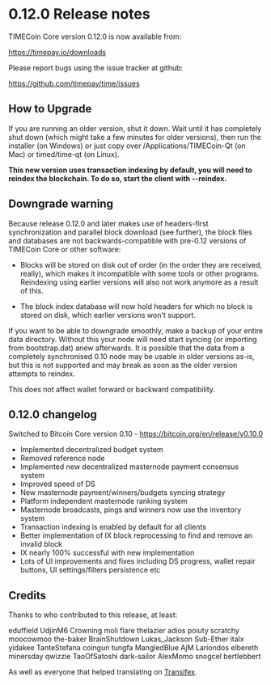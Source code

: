 0.12.0 Release notes
====================


TIMECoin Core version 0.12.0 is now available from:

  https://timepay.io/downloads

Please report bugs using the issue tracker at github:

  https://github.com/timepay/time/issues


How to Upgrade
--------------

If you are running an older version, shut it down. Wait until it has completely
shut down (which might take a few minutes for older versions), then run the
installer (on Windows) or just copy over /Applications/TIMECoin-Qt (on Mac) or
timed/time-qt (on Linux).

**This new version uses transaction indexing by default, you will need to reindex
the blockchain. To do so, start the client with --reindex.**


Downgrade warning
------------------

Because release 0.12.0 and later makes use of headers-first synchronization and
parallel block download (see further), the block files and databases are not
backwards-compatible with pre-0.12 versions of TIMECoin Core or other software:

* Blocks will be stored on disk out of order (in the order they are
received, really), which makes it incompatible with some tools or
other programs. Reindexing using earlier versions will also not work
anymore as a result of this.

* The block index database will now hold headers for which no block is
stored on disk, which earlier versions won't support.

If you want to be able to downgrade smoothly, make a backup of your entire data
directory. Without this your node will need start syncing (or importing from
bootstrap.dat) anew afterwards. It is possible that the data from a completely
synchronised 0.10 node may be usable in older versions as-is, but this is not
supported and may break as soon as the older version attempts to reindex.

This does not affect wallet forward or backward compatibility.


0.12.0 changelog
----------------

Switched to Bitcoin Core version 0.10 - https://bitcoin.org/en/release/v0.10.0
- Implemented decentralized budget system
- Removed reference node
- Implemented new decentralized masternode payment consensus system
- Improved speed of DS
- New masternode payment/winners/budgets syncing strategy
- Platform independent masternode ranking system
- Masternode broadcasts, pings and winners now use the inventory system
- Transaction indexing is enabled by default for all clients
- Better implementation of IX block reprocessing to find and remove an invalid block
- IX nearly 100% successful with new implementation
- Lots of UI improvements and fixes including DS progress, wallet repair buttons, UI settings/filters persistence etc


Credits
--------

Thanks to who contributed to this release, at least:

eduffield
UdjinM6
Crowning
moli
flare
thelazier
adios
poiuty
scratchy
moocowmoo
the-baker
BrainShutdown
Lukas_Jackson
Sub-Ether
italx
yidakee
TanteStefana
coingun
tungfa
MangledBlue
AjM
Lariondos
elbereth
minersday
qwizzie
TaoOfSatoshi
dark-sailor
AlexMomo
snogcel
bertlebbert

As well as everyone that helped translating on [Transifex](https://www.transifex.com/projects/p/time/).

